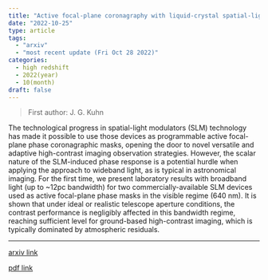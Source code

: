 ```yaml
---
title: "Active focal-plane coronagraphy with liquid-crystal spatial-light modulators: Broadband contrast performance in the visible"
date: "2022-10-25"
type: article
tags:
  - "arxiv"
  - "most recent update (Fri Oct 28 2022)"
categories:
  - high redshift
  - 2022(year)
  - 10(month)
draft: false
---
```


> First author: J. G. Kuhn

 The technological progress in spatial-light modulators (SLM) technology has
made it possible to use those devices as programmable active focal-plane phase
coronagraphic masks, opening the door to novel versatile and adaptive
high-contrast imaging observation strategies. However, the scalar nature of the
SLM-induced phase response is a potential hurdle when applying the approach to
wideband light, as is typical in astronomical imaging. For the first time, we
present laboratory results with broadband light (up to ~12pc bandwidth) for two
commercially-available SLM devices used as active focal-plane phase masks in
the visible regime (640 nm). It is shown that under ideal or realistic
telescope aperture conditions, the contrast performance is negligibly affected
in this bandwidth regime, reaching sufficient level for ground-based
high-contrast imaging, which is typically dominated by atmospheric residuals.

---
[arxiv link](http://arxiv.org/abs/2210.14000v1)

[pdf link](http://arxiv.org/pdf/2210.14000v1)